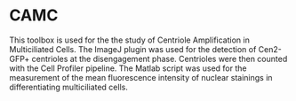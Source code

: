 # CAMC
This toolbox is used for the the study of Centriole Amplification in Multiciliated Cells. 
The ImageJ plugin was used for the detection of Cen2-GFP+ centrioles at the disengagement phase. Centrioles were then counted with the Cell Profiler pipeline.
The Matlab script was used for the measurement of the mean fluorescence intensity of nuclear stainings in differentiating multiciliated cells.

